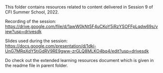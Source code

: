 This folder contains resources related to content delivered in Session 9 of CFI Summer School, 2022.

Recording of the session: https://drive.google.com/file/d/1awW0kNt5F4uCKoY5iRzYSOFFpLqdw69s/view?usp=drivesdk

Slides used during the session: https://docs.google.com/presentation/d/1dki-UnG7MRqXdY5tjGdRV9RE9gww-zrGLQ8MLKO4bq4/edit?usp=drivesdk

Do check out the extended learning resources document which is given in the readme file in parent folder.

